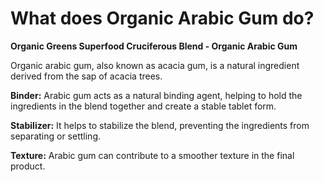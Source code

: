 # What does Organic Arabic Gum do?

**Organic Greens Superfood Cruciferous Blend - Organic Arabic Gum** 

Organic arabic gum, also known as acacia gum, is a natural ingredient derived from the sap of acacia trees. 

**Binder:** Arabic gum acts as a natural binding agent, helping to hold the ingredients in the blend together and create a stable tablet form. 

**Stabilizer:** It helps to stabilize the blend, preventing the ingredients from separating or settling. 

**Texture:** Arabic gum can contribute to a smoother texture in the final product.